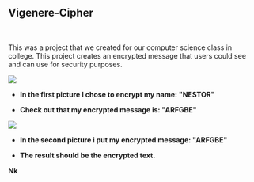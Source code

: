 <h2>Vigenere-Cipher</h2>
<br>

This was a project that we created for our computer science class in college. This project creates an encrypted message that users could see and can use for security purposes.

![](Pictures/Sample1.PNG)

<ul>
  <li>
<p><b>In the first picture I chose to encrypt my name: "NESTOR" </b></p>
  </li>
  <li>
    <b>Check out that my encrypted message is: "ARFGBE"</b>
  </li>
 </ul> 
  
![](Pictures/Sample2.PNG)

<ul>
  <li>
<p><b>In the second picture i put my encrypted message: "ARFGBE" </b></p>
  </li>
    <li>
<p><b>The result should be the encrypted text.</b></p>
    
  </li>

 </ul> 

<p> <b>Nk</b></p>

